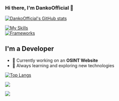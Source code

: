 ### Hi there, I'm DankoOfficial 👋 

[![DankoOfficial's GitHub stats](https://github-readme-stats.vercel.app/api?username=dankoofficial&theme=radical)](https://github.com/DankoOfficial)

[![My Skills](https://skillicons.dev/icons?i=python)]()  
[![Frameworks](https://skillicons.dev/icons?i=flask,fastapi)]()  

## I'm a Developer  

- 🔭 Currently working on an **OSINT Website**  
- 🌱 Always learning and exploring new technologies  

[![Top Langs](https://github-readme-stats.vercel.app/api/top-langs/?username=dankoofficial&layout=compact)](https://github.com/DankoOfficial)  

[![](https://img.shields.io/badge/YouTube-FF0000?style=for-the-badge&logo=youtube&logoColor=white)](https://www.youtube.com/c/skyycodes)  

![](https://komarev.com/ghpvc/?username=dankoofficial&label=Profile+Visits&style=for-the-badge&color=blueviolet)
